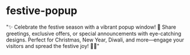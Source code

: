 # festive-popup
"✨ Celebrate the festive season with a vibrant popup window! 🎉 Share greetings, exclusive offers, or special announcements with eye-catching designs. Perfect for Christmas, New Year, Diwali, and more—engage your visitors and spread the festive joy! 🎁🌟"
